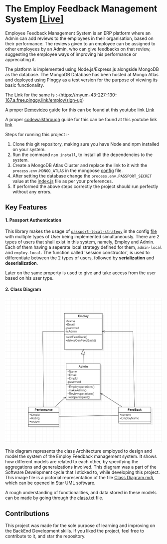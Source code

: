 # The Employ Feedback Management System [[Live]](https://rnyum-43-227-130-167.a.free.pinggy.link/employ/sign-up) 

Employee Feedback Management System is an ERP platform where an Admin can add reviews to the employees in their organisation, based on their performance. 
The reviews given to an employee can be assigned to other employees by an Admin, who can give feedbacks on that review, suggesting the employee ways of 
improving his performance or appreciating it.

The platform is implemented using Node.js/Express.js alongside MongoDB as the database. The MongoDB Database has been hosted at Mongo Atlas and deployed using Pinggy as a test
version for the purpose of viewing its basic functionality.

The Link for the same is :-(https://rnyum-43-227-130-167.a.free.pinggy.link/employ/sign-up)

 A proper [Demovideo](https://youtu.be/XUiyGXaX_Qs?si=g4Px6ez_xs08Ihtp) guide for this can be found at this youtube link
[Link](https://youtu.be/XUiyGXaX_Qs?si=g4Px6ez_xs08Ihtp)

A proper [codewalkthrough](https://youtu.be/b3VcelvNVQc?si=LZo6guetdGQqHgi1) guide for this can be found at this youtube link
[link](https://youtu.be/b3VcelvNVQc?si=LZo6guetdGQqHgi1)


Steps for running this project :-
1. Clone this git repository, making sure you have Node and npm installed on your system.
2. Run the command `npm install`, to install all the dependencies to the system.
3. Create a MongoDB Atlas Cluster and replace the link to it with the `process.env.MONGO_ATLAS` in the mongoose [config](config/mongoose.js) file.
4. After setting the database change the `process.env.PASSPORT_SECRET` value at the [index.js](index.js) file as per your preferences.
5. If performed the above steps correctly the project should run perfectly without any errors.

## Key Features

#### 1. Passport Authentication

This library makes the usage of [`passport-local-strategy`](http://www.passportjs.org/packages/passport-local/) in the config [file](config/passport-local-strategy.js) with 
multiple types of User being implemented simultaneously. There are 2 types of users that shall exist in this system, namely, Employ and Admin. Each of them having a seperate 
local strategy defined for them, `admin-local` and `employ-local`. The function called 'session constructor', is used to differentiate between the 2 types of users, followed 
by **serialization** and **deserialization**.

Later on the same property is used to give and take access from the user based on his user type.

#### 2. Class Diagram

![image](https://github.com/the-wormhole/the-wormhole-Employ-Feedback-Management-System/blob/cd8bf1a60a652d4aa4ceee20d22eb511624d7994/Software%20Design%20and%20Architecture/Class%20Diagram%20image.png)

This diagram represents the class Architecture employed to design and model the system of the Employ Feedback management system. It shows how different models are related to 
each other, by specifying the aggregations and generalzations involved. This diagram was a part of the Software Development cycle that I sticked to, while developing this project.
This image file is a pictorial representation of the file [Class Diagram.mdj](https://github.com/the-wormhole/the-wormhole-Employ-Feedback-Management-System/blob/cd8bf1a60a652d4aa4ceee20d22eb511624d7994/Software%20Design%20and%20Architecture/Class%20Diagram.mdj), which can be opened in Star UML software.

A rough understanding of functionalities, and data stored in these models can be made by going through the 
[class.txt](https://github.com/the-wormhole/the-wormhole-Employ-Feedback-Management-System/blob/cd8bf1a60a652d4aa4ceee20d22eb511624d7994/Software%20Design%20and%20Architecture/classes.txt) 
file.

## Contributions

This project was made for the sole purpose of learning and improving on the BackEnd Development skills. If you liked the project, feel free to contribute to it, and star 
the repository. 
